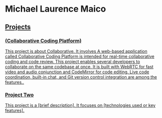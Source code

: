<h1>Michael Laurence Maico</h1><a href='https://


<section id="about-me">
    <h2>About Me</h2>
    <p>Hello! I'm Michael, a motivated developer with an appreciation of software coding and finding solutions to issues.. I previously worked in online data mapping, and I'm always willing to acquire new emerging technologies and enhance my skill set..</p>
</section>

<section id="projects">
    <h2>Projects</h2>
    <div class="project">
        <h3>(Collaborative Coding Platform)</h3>
        <p>This project is about Collaborative. It involves A web-based application called Collaborative Coding Platform is intended for real-time collaborative coding and code review. This project enables several developers to collaborate on the same codebase at once. It is built with WebRTC for fast video and audio conjunction and CodeMirror for code editing. Live code coordination, built-in chat, and Git version control integration are among the features..</p>
    </div>
    <div class="project">
        <h3>Project Two</h3>
        <p>This project is a [brief description]. It focuses on [technologies used or key features].</p>
    </div>
</section>
